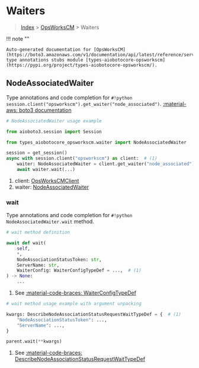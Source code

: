# Waiters

> [Index](../README.md) > [OpsWorksCM](./README.md) > Waiters

!!! note ""

    Auto-generated documentation for [OpsWorksCM](https://boto3.amazonaws.com/v1/documentation/api/latest/reference/services/opsworkscm.html#opsworkscm)
    type annotations stubs module [types-aiobotocore-opsworkscm](https://pypi.org/project/types-aiobotocore-opsworkscm/).

## NodeAssociatedWaiter

Type annotations and code completion for `#!python session.client("opsworkscm").get_waiter("node_associated")`.
[:material-aws: boto3 documentation](https://boto3.amazonaws.com/v1/documentation/api/latest/reference/services/opsworkscm/waiter/NodeAssociated.html#OpsWorksCM.Waiter.NodeAssociated)

```python
# NodeAssociatedWaiter usage example

from aioboto3.session import Session

from types_aiobotocore_opsworkscm.waiter import NodeAssociatedWaiter

session = get_session()
async with session.client("opsworkscm") as client:  # (1)
    waiter: NodeAssociatedWaiter = client.get_waiter("node_associated")  # (2)
    await waiter.wait(...)
```

1. client: [OpsWorksCMClient](./client.md)
2. waiter: [NodeAssociatedWaiter](./waiters.md#nodeassociatedwaiter)


### wait

Type annotations and code completion for `#!python NodeAssociatedWaiter.wait` method.

```python
# wait method definition

await def wait(
    self,
    *,
    NodeAssociationStatusToken: str,
    ServerName: str,
    WaiterConfig: WaiterConfigTypeDef = ...,  # (1)
) -> None:
    ...
```

1. See [:material-code-braces: WaiterConfigTypeDef](./type_defs.md#waiterconfigtypedef)


```python
# wait method usage example with argument unpacking

kwargs: DescribeNodeAssociationStatusRequestWaitTypeDef = {  # (1)
    "NodeAssociationStatusToken": ...,
    "ServerName": ...,
}

parent.wait(**kwargs)
```

1. See [:material-code-braces: DescribeNodeAssociationStatusRequestWaitTypeDef](./type_defs.md#describenodeassociationstatusrequestwaittypedef)
